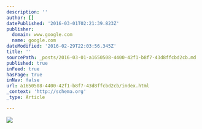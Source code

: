```yaml
---
description: ''
author: []
datePublished: '2016-03-01T02:21:39.823Z'
publisher:
  domain: www.google.com
  name: google.com
dateModified: '2016-02-29T22:03:56.345Z'
title: ''
sourcePath: _posts/2016-03-01-a1650508-4400-42f1-b8f7-43d8ffcbd2cb.md
published: true
inFeed: true
hasPage: true
inNav: false
url: a1650508-4400-42f1-b8f7-43d8ffcbd2cb/index.html
_context: 'http://schema.org'
_type: Article

---
```

![](https://encrypted-tbn2.gstatic.com/images?q=tbn:ANd9GcSpoEOl8J8fP2htnrZT9LdpdvsaQkLa_-IojEcQK79OFoEfQFwV2A)